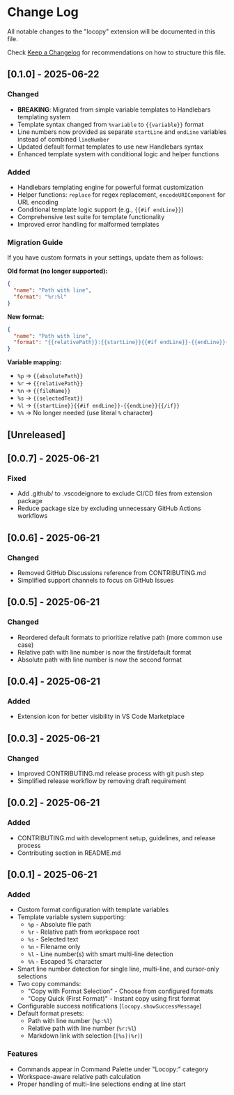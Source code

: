 # Change Log

All notable changes to the "locopy" extension will be documented in this file.

Check [Keep a Changelog](http://keepachangelog.com/) for recommendations on how to structure this file.

## [0.1.0] - 2025-06-22

### Changed
- **BREAKING**: Migrated from simple variable templates to Handlebars templating system
- Template syntax changed from `%variable` to `{{variable}}` format
- Line numbers now provided as separate `startLine` and `endLine` variables instead of combined `lineNumber`
- Updated default format templates to use new Handlebars syntax
- Enhanced template system with conditional logic and helper functions

### Added
- Handlebars templating engine for powerful format customization
- Helper functions: `replace` for regex replacement, `encodeURIComponent` for URL encoding
- Conditional template logic support (e.g., `{{#if endLine}}`)
- Comprehensive test suite for template functionality
- Improved error handling for malformed templates

### Migration Guide
If you have custom formats in your settings, update them as follows:

**Old format (no longer supported):**
```json
{
  "name": "Path with line",
  "format": "%r:%l"
}
```

**New format:**
```json
{
  "name": "Path with line",
  "format": "{{relativePath}}:{{startLine}}{{#if endLine}}-{{endLine}}{{/if}}"
}
```

**Variable mapping:**
- `%p` → `{{absolutePath}}`
- `%r` → `{{relativePath}}`
- `%n` → `{{fileName}}`
- `%s` → `{{selectedText}}`
- `%l` → `{{startLine}}{{#if endLine}}-{{endLine}}{{/if}}`
- `%%` → No longer needed (use literal `%` character)

## [Unreleased]

## [0.0.7] - 2025-06-21

### Fixed
- Add .github/ to .vscodeignore to exclude CI/CD files from extension package
- Reduce package size by excluding unnecessary GitHub Actions workflows

## [0.0.6] - 2025-06-21

### Changed
- Removed GitHub Discussions reference from CONTRIBUTING.md
- Simplified support channels to focus on GitHub Issues

## [0.0.5] - 2025-06-21

### Changed
- Reordered default formats to prioritize relative path (more common use case)
- Relative path with line number is now the first/default format
- Absolute path with line number is now the second format

## [0.0.4] - 2025-06-21

### Added
- Extension icon for better visibility in VS Code Marketplace

## [0.0.3] - 2025-06-21

### Changed
- Improved CONTRIBUTING.md release process with git push step
- Simplified release workflow by removing draft requirement

## [0.0.2] - 2025-06-21

### Added
- CONTRIBUTING.md with development setup, guidelines, and release process
- Contributing section in README.md

## [0.0.1] - 2025-06-21

### Added
- Custom format configuration with template variables
- Template variable system supporting:
  - `%p` - Absolute file path
  - `%r` - Relative path from workspace root
  - `%s` - Selected text
  - `%n` - Filename only
  - `%l` - Line number(s) with smart multi-line detection
  - `%%` - Escaped % character
- Smart line number detection for single line, multi-line, and cursor-only selections
- Two copy commands:
  - "Copy with Format Selection" - Choose from configured formats
  - "Copy Quick (First Format)" - Instant copy using first format
- Configurable success notifications (`locopy.showSuccessMessage`)
- Default format presets:
  - Path with line number (`%p:%l`)
  - Relative path with line number (`%r:%l`)
  - Markdown link with selection (`[%s](%r)`)

### Features
- Commands appear in Command Palette under "Locopy:" category
- Workspace-aware relative path calculation
- Proper handling of multi-line selections ending at line start